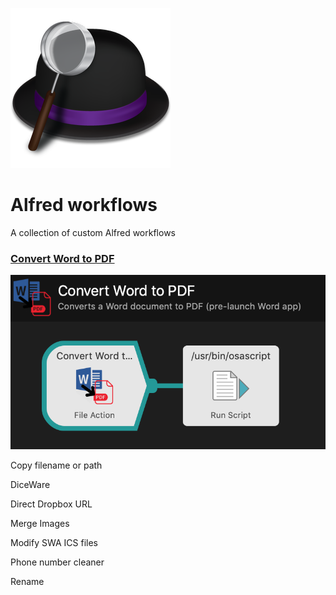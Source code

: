 ![](https://github.com/woodwerk/alfred_workflows/blob/master/alfred.png?raw=true)
# Alfred workflows 

A collection of custom Alfred workflows

### [Convert Word to PDF](https://github.com/woodwerk/alfred_convertWord2PDF)
![workflow](https://raw.githubusercontent.com/woodwerk/alfred_convertWord2PDF/master/convertWord2PDF.png)


Copy filename or path

DiceWare

Direct Dropbox URL

Merge Images

Modify SWA ICS files

Phone number cleaner

Rename
